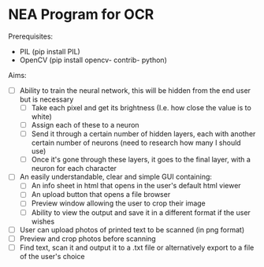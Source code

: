 # NEA Program for OCR
Prerequisites:
* PIL (pip install PIL)
* OpenCV (pip install opencv- contrib- python)

Aims:
- [ ] Ability to train the neural network, this will be hidden from the end user but is necessary 
    - [ ] Take each pixel and get its brightness (I.e. how close the value is to white) 
    - [ ] Assign each of these to a neuron 
    - [ ] Send it through a certain number of hidden layers, each with another certain number of neurons (need to research how many I should use) 
    - [ ] Once it's gone through these layers, it goes to the final layer, with a neuron for each character 
- [ ] An easily understandable, clear and simple GUI containing: 
    - [ ] An info sheet in html that opens in the user's default html viewer 
    - [ ] An upload button that opens a file browser 
    - [ ] Preview window allowing the user to crop their image 
    - [ ] Ability to view the output and save it in a different format if the user wishes 
- [ ] User can upload photos of printed text to be scanned (in png format) 
- [ ] Preview and crop photos before scanning 
- [ ] Find text, scan it and output it to a .txt file or alternatively export to a file of the user's choice 